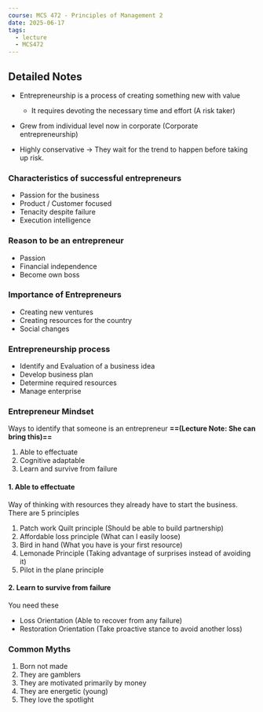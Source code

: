 ```yaml
---
course: MCS 472 - Principles of Management 2
date: 2025-06-17
tags:
  - lecture
  - MCS472
---
```

## **Detailed Notes**

-  Entrepreneurship is a process of creating something new with value
	- It requires devoting the necessary time and effort (A risk taker)
- Grew from individual level now in corporate (Corporate entrepreneurship)

- Highly conservative -> They wait for the trend to happen before taking up risk.

### **Characteristics of successful entrepreneurs**

- Passion for the business
- Product / Customer focused
- Tenacity despite failure
- Execution intelligence

### **Reason to be an entrepreneur**

- Passion
- Financial independence
- Become own boss

### **Importance of Entrepreneurs**

- Creating new ventures
- Creating resources for the country
- Social changes

### **Entrepreneurship process**

- Identify and Evaluation of a business idea
- Develop business plan
- Determine required resources
- Manage enterprise

### **Entrepreneur Mindset**

Ways to identify that someone is an entrepreneur **==(Lecture Note: She can bring this)==**
1. Able to effectuate
2. Cognitive adaptable
3. Learn and survive from failure

#### 1. Able to effectuate

Way of thinking with resources they already have to start the business. There are 5 principles
1. Patch work Quilt principle (Should be able to build partnership)
2. Affordable loss principle (What can I easily loose)
3. Bird in hand (What you have is your first resource)
4. Lemonade Principle (Taking advantage of surprises instead of avoiding it)
5. Pilot in the plane principle

#### 2. Learn to survive from failure

You need these
- Loss Orientation (Able to recover from any failure)
- Restoration Orientation (Take proactive stance to avoid another loss)

### **Common Myths**

1. Born not made
2. They are gamblers
3. They are motivated primarily by money
4. They are energetic (young)
5. They love the spotlight
